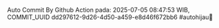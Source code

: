 Auto Commit By Github Action pada: 2025-07-05 08:47:53 WIB, COMMIT_UUID dd297612-9d26-4d50-a459-e8d46f672bb6 #autohijau🗿
